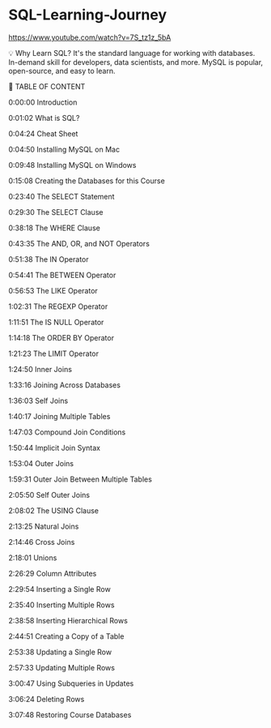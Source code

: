 # SQL-Learning-Journey

https://www.youtube.com/watch?v=7S_tz1z_5bA

💡 Why Learn SQL?
It's the standard language for working with databases.
In-demand skill for developers, data scientists, and more.
MySQL is popular, open-source, and easy to learn.

📖 TABLE OF CONTENT

0:00:00 Introduction

0:01:02 What is SQL?

0:04:24 Cheat Sheet

0:04:50 Installing MySQL on Mac

0:09:48 Installing MySQL on Windows

0:15:08 Creating the Databases for this Course 

0:23:40 The SELECT Statement

0:29:30 The SELECT Clause

0:38:18 The WHERE Clause

0:43:35 The AND, OR, and NOT Operators 

0:51:38 The IN Operator

0:54:41 The BETWEEN Operator

0:56:53 The LIKE Operator

1:02:31 The REGEXP Operator

1:11:51 The IS NULL Operator

1:14:18 The ORDER BY Operator

1:21:23 The LIMIT Operator

1:24:50 Inner Joins

1:33:16 Joining Across Databases

1:36:03 Self Joins

1:40:17 Joining Multiple Tables

1:47:03 Compound Join Conditions

1:50:44 Implicit Join Syntax

1:53:04 Outer Joins

1:59:31 Outer Join Between Multiple Tables 

2:05:50 Self Outer Joins

2:08:02 The USING Clause

2:13:25 Natural Joins

2:14:46 Cross Joins

2:18:01 Unions

2:26:29 Column Attributes

2:29:54 Inserting a Single Row 

2:35:40 Inserting Multiple Rows 

2:38:58 Inserting Hierarchical Rows 

2:44:51 Creating a Copy of a Table 

2:53:38 Updating a Single Row 

2:57:33 Updating Multiple Rows 

3:00:47 Using Subqueries in Updates 

3:06:24 Deleting Rows

3:07:48 Restoring Course Databases
